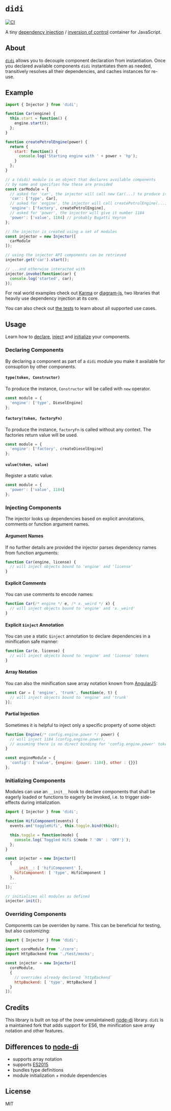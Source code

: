 # `didi`

[![CI](https://github.com/nikku/didi/actions/workflows/CI.yml/badge.svg)](https://github.com/nikku/didi/actions/workflows/CI.yml)

A tiny [dependency injection](https://en.wikipedia.org/wiki/Dependency_injection) / [inversion of control](https://en.wikipedia.org/wiki/Inversion_of_control) container for JavaScript.


## About

[`didi`](https://github.com/nikku/didi) allows you to decouple component declaration from instantiation. Once you declared available components `didi` instantiates them as needed, transitively resolves all their dependencies, and caches instances for re-use.


## Example

```js
import { Injector } from 'didi';

function Car(engine) {
  this.start = function() {
    engine.start();
  };
}

function createPetrolEngine(power) {
  return {
    start: function() {
      console.log('Starting engine with ' + power + 'hp');
    }
  };
}

// a (didi) module is an object that declares available components
// by name and specifies how these are provided
const carModule = {
  // asked for 'car', the injector will call new Car(...) to produce it
  'car': ['type', Car],
  // asked for 'engine', the injector will call createPetrolEngine(...) to produce it
  'engine': ['factory', createPetrolEngine],
  // asked for 'power', the injector will give it number 1184
  'power': ['value', 1184] // probably Bugatti Veyron
};

// the injector is created using a set of modules
const injector = new Injector([
  carModule
]);

// using the injector API components can be retrieved
injector.get('car').start();

// ...and otherwise interacted with
injector.invoke(function(car) {
  console.log('started', car);
});
```

For real world examples check out [Karma](https://github.com/karma-runner/karma) or [diagram-js](https://github.com/bpmn-io/diagram-js), two libraries that heavily use dependency injection at its core.

You can also check out [the tests](https://github.com/nikku/didi/blob/master/test/injector.spec.js) to learn about all supported use cases.


## Usage

Learn how to [declare](#declaring-components), [inject](#injecting-components) and [initialize](#initializing-components) your components.


### Declaring Components

By declaring a component as part of a `didi` module you make it available for consuption by other components.

#### `type(token, Constructor)`

To produce the instance, `Constructor` will be called with `new` operator.

```js
const module = {
  'engine': ['type', DieselEngine]
};
```

#### `factory(token, factoryFn)`

To produce the instance, `factoryFn` is called without any context. The factories return value will be used.

```js
const module = {
  'engine': ['factory', createDieselEngine]
};
```

#### `value(token, value)`

Register a static value.

```js
const module = {
  'power': ['value', 1184]
};
```


### Injecting Components

The injector looks up dependencies based on explicit annotations, comments or function argument names.

#### Argument Names

If no further details are provided the injector parses dependency names from function arguments:

```js
function Car(engine, license) {
  // will inject objects bound to 'engine' and 'license'
}
```

#### Explicit Comments

You can use comments to encode names:

```js
function Car(/* engine */ e, /* x._weird */ x) {
  // will inject objects bound to 'engine' and 'x._weird'
}
```

#### Explicit `$inject` Annotation

You can use a static `$inject` annotation to declare dependencies in a minification safe manner:

```js
function Car(e, license) {
  // will inject objects bound to 'engine' and 'license' tokens
}
```

#### Array Notation

You can also the minification save array notation known from [AngularJS][AngularJS]:

```js
const Car = [ 'engine', 'trunk', function(e, t) {
  // will inject objects bound to 'engine' and 'trunk'
}];
```

#### Partial Injection

Sometimes it is helpful to inject only a specific property of some object:

```js
function Engine(/* config.engine.power */ power) {
  // will inject 1184 (config.engine.power),
  // assuming there is no direct binding for 'config.engine.power' token
}

const engineModule = {
  'config': ['value', {engine: {power: 1184}, other : {}}]
};
```


### Initializing Components

Modules can use an `__init__` hook to declare components that shall be eagerly loaded or functions to eagerly be invoked, i.e. to trigger side-effects during intialization.

```javascript
import { Injector } from 'didi';

function HifiComponent(events) {
  events.on('toggleHifi', this.toggle.bind(this));

  this.toggle = function(mode) {
    console.log(`Toggled Hifi ${mode ? 'ON' : 'OFF'}`);
  };
}

const injector = new Injector([
  {
    __init__: [ 'hifiComponent' ],
    hifiComponent: [ 'type', HifiComponent ]
  },
  ...
]);

// initializes all modules as defined
injector.init();
```


### Overriding Components

Components can be overriden by name. This can be beneficial for testing, but also customizing:

```js
import { Injector } from 'didi';

import coreModule from './core';
import HttpBackend from './test/mocks';

const injector = new Injector([
  coreModule,
  {
    // overrides already declared `httpBackend`
    httpBackend: [ 'type', HttpBackend ]
  }
]);
```


## Credits

This library is built on top of the (now unmaintained) [node-di][node-di] library. `didi` is a maintained fork that adds support for ES6, the minification save array notation and other features.


## Differences to [node-di][node-di]

- supports array notation
- supports [ES2015](http://babeljs.io/learn-es2015/)
- bundles type definitions
- module initialization + module dependencies


## License

MIT


[AngularJS]: http://angularjs.org/
[node-di]: https://github.com/vojtajina/node-di

